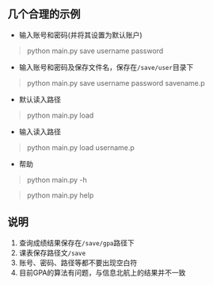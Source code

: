 ## 几个合理的示例 ##


- 输入账号和密码(并将其设置为默认账户) 
> python main.py save username password

- 输入账号和密码及保存文件名，保存在`/save/user`目录下
> python main.py save username password savename.p

- 默认读入路径
> python main.py load


- 输入读入路径
> python main.py load username.p



- 帮助


> python main.py -h


> python main.py help



## 说明

1. 查询成绩结果保存在`/save/gpa`路径下
2. 课表保存路径文`/save`
3. 账号、密码、路径等都不要出现空白符
4. 目前GPA的算法有问题，与信息北航上的结果并不一致

